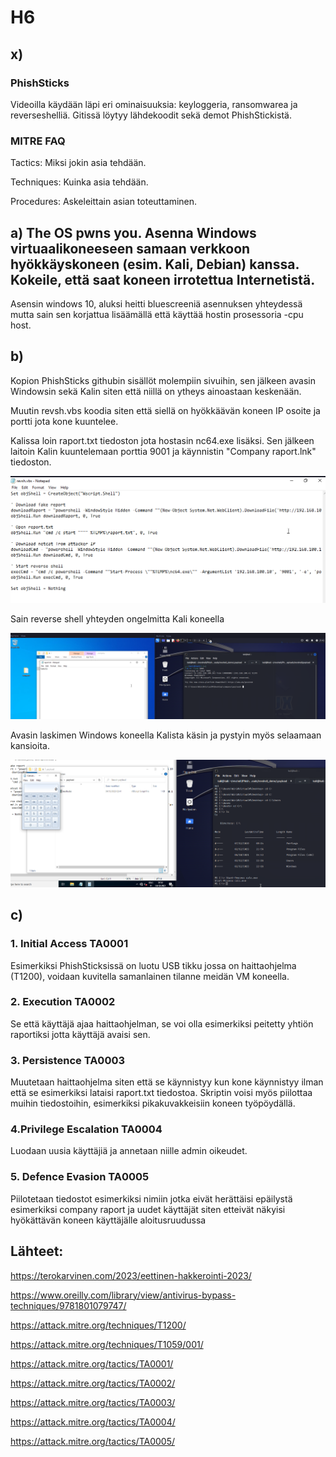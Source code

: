 # H6
## x) 

### PhishSticks

Videoilla käydään läpi eri ominaisuuksia: keyloggeria, ransomwarea ja reverseshelliä. Gitissä löytyy lähdekoodit sekä demot PhishStickistä.

### MITRE FAQ 

Tactics: Miksi jokin asia tehdään.

Techniques: Kuinka asia tehdään.

Procedures: Askeleittain asian toteuttaminen.


## a) The OS pwns you. Asenna Windows virtuaalikoneeseen samaan verkkoon hyökkäyskoneen (esim. Kali, Debian) kanssa. Kokeile, että saat koneen irrotettua Internetistä.

Asensin windows 10, aluksi heitti bluescreeniä asennuksen yhteydessä mutta sain sen korjattua lisäämällä että käyttää hostin prosessoria -cpu host.

## b) 

Kopion PhishSticks githubin sisällöt molempiin sivuihin, sen jälkeen avasin Windowsin sekä Kalin siten että niillä on ytheys ainoastaan keskenään.

Muutin revsh.vbs koodia siten että siellä on hyökkäävän koneen IP osoite ja portti jota kone kuuntelee.

Kalissa loin raport.txt tiedoston jota hostasin nc64.exe lisäksi. Sen jälkeen laitoin Kalin kuuntelemaan porttia 9001 ja käynnistin "Company raport.lnk" tiedoston.

![reverse Shell](images/4h6.png)

Sain reverse shell yhteyden ongelmitta Kali koneella

![reverse Shell](images/3h6.png)

Avasin laskimen Windows koneella Kalista käsin ja pystyin myös selaamaan kansioita.

![calc](images/5h6.png)


## c) 

### 1. Initial Access TA0001

Esimerkiksi PhishSticksissä on luotu USB tikku jossa on haittaohjelma (T1200), voidaan kuvitella samanlainen tilanne meidän VM koneella.

### 2. Execution TA0002

Se että käyttäjä ajaa haittaohjelman, se voi olla esimerkiksi peitetty yhtiön raportiksi jotta käyttäjä avaisi sen.

### 3. Persistence TA0003

Muutetaan haittaohjelma siten että se käynnistyy kun kone käynnistyy ilman että se esimerkiksi lataisi raport.txt tiedostoa. Skriptin voisi myös piilottaa muihin tiedostoihin, esimerkiksi pikakuvakkeisiin koneen työpöydällä.

### 4.Privilege Escalation TA0004

Luodaan uusia käyttäjiä ja annetaan niille admin oikeudet.

### 5. Defence Evasion TA0005

Piilotetaan tiedostot esimerkiksi nimiin jotka eivät herättäisi epäilystä esimerkiksi company raport ja uudet käyttäjät siten etteivät näkyisi hyökättävän koneen käyttäjälle aloitusruudussa  


## Lähteet:

https://terokarvinen.com/2023/eettinen-hakkerointi-2023/

https://www.oreilly.com/library/view/antivirus-bypass-techniques/9781801079747/

https://attack.mitre.org/techniques/T1200/

https://attack.mitre.org/techniques/T1059/001/

https://attack.mitre.org/tactics/TA0001/

https://attack.mitre.org/tactics/TA0002/

https://attack.mitre.org/tactics/TA0003/

https://attack.mitre.org/tactics/TA0004/

https://attack.mitre.org/tactics/TA0005/

